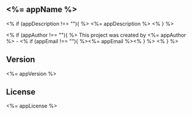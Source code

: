 ## <%= appName %>
<% if (appDescription !== ""){ %>
<%= appDescription %>
<% } %>

<% if (appAuthor !== ""){ %>
This project was created by <%= appAuthor %> - <% if (appEmail !== ""){ %><%= appEmail %><% } %>
<% } %>

## Version
<%= appVersion %>

## License
<%= appLicense %>